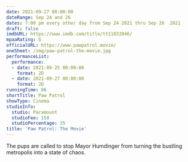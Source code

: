 ```yaml
---
date: 2021-09-27 00:00:00
dateRange: Sep 24 and 26
dates: 7:00 pm every other day from Sep 24 2021 thru Sep 26  2021
draft: false
imdbURL: https://www.imdb.com/title/tt11832046/
mpaaRating: G
officialURL: https://www.pawpatrol.movie/
oneSheet: /img/paw-patrol-the-movie.jpg
performanceList:
  performance:
  - date: 2021-09-25 00:00:00
    format: 2D
  - date: 2021-09-27 00:00:00
    format: 2D
runningTime: 86
shortTitle: Paw Patrol
showType: Cinema
studioInfo:
  studio: Paramount
  studioFee: 150
  studioPercentage: 35
title: 'Paw Patrol: The Movie'
---
```


The pups are called to stop Mayor Humdinger from turning the bustling metropolis into a state of chaos.